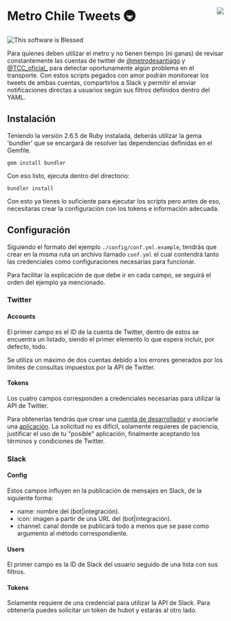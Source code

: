 Metro Chile Tweets 🚇 <img align="right" src="https://github.com/siorellana/EnerApp/blob/master/src/favicon.png">
=======

![This software is Blessed](https://img.shields.io/badge/blessed-100%25-770493.svg)

Para quienes deben utilizar el metro y no tienen tiempo (ni ganas) de revisar constantemente las cuentas de twitter de [@metrodesantiago](https://twitter.com/metrodesantiago) y [@TCC_oficial_](https://twitter.com/TCC_oficial_) para detectar oportunamente algún problema en el transporte. Con estos scripts pegados con amor podrán monitorear los tweets de ambas cuentas, compartirlos a Slack y permitir el enviar notificaciones directas a usuarios según sus filtros definidos dentro del YAML.  

Instalación
----
Teniendo la versión 2.6.5 de Ruby instalada, deberás utilizar la gema 'bundler' que se encargará de resolver las dependencias definidas en el Gemfile.
```
gem install bundler
```

Con eso listo, ejecuta dentro del directorio:
```
bundler install
```

Con esto ya tienes lo suficiente para ejecutar los scripts pero antes de eso, necesitaras crear la configuración con los tokens e información adecuada.

Configuración
----

Siguiendo el formato del ejemplo `./config/conf.yml.example`, tendrás que crear en la misma ruta un archivo llamado `conf.yml` el cual contendrá tanto las credenciales como configuraciones necesarias para funcionar. 

Para facilitar la explicación de que debe ir en cada campo, se seguirá el orden del ejemplo ya mencionado.

### Twitter

#### Accounts
El primer campo es el ID de la cuenta de Twitter, dentro de estos se encuentra un listado, siendo el primer elemento lo que espera incluir, por defecto, todo.

Se utiliza un máximo de dos cuentas debido a los errores generados por los limites de consultas impuestos por la API de Twitter.
#### Tokens
Los cuatro campos corresponden a credenciales necesarias para utilizar la API de Twitter. 

Para obtenerlas tendrás que crear una [cuenta de desarrollador](https://developer.twitter.com/en/docs/basics/developer-portal/overview) y asociarle una [aplicación](https://developer.twitter.com/en/docs/basics/apps/overview). La solicitud no es difícil, solamente requieres de paciencia, justificar el uso de tu "posible" aplicación, finalmente aceptando los términos y condiciones de Twitter. 

### Slack

#### Config

Estos campos influyen en la publicación de mensajes en Slack, de la siguiente forma:
- name: nombre del (bot|integración).
- icon: imagen a partir de una URL del (bot|integración).
- channel: canal donde se publicará todo a menos que se pase como argumento al método correspondiente.

#### Users
El primer campo es la ID de Slack del usuario seguido de una lista con sus filtros.

#### Tokens
Solamente requiere de una credencial para utilizar la API de Slack. Para obtenerla puedes solicitar un token de hubot y estarás al otro lado.